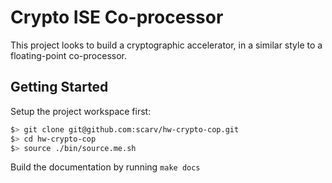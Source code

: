 
# Crypto ISE Co-processor

This project looks to build a cryptographic accelerator, in a similar style to a
floating-point co-processor.

## Getting Started

Setup the project workspace first:

```sh
$> git clone git@github.com:scarv/hw-crypto-cop.git
$> cd hw-crypto-cop
$> source ./bin/source.me.sh
```

Build the documentation by running `make docs`
